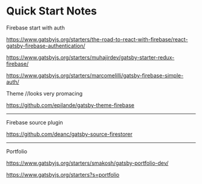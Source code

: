 # Quick Start Notes

Firebase start with auth

https://www.gatsbyjs.org/starters/the-road-to-react-with-firebase/react-gatsby-firebase-authentication/ 

https://www.gatsbyjs.org/starters/muhajirdev/gatsby-starter-redux-firebase/

https://www.gatsbyjs.org/starters/marcomelilli/gatsby-firebase-simple-auth/

Theme //looks very promacing

https://github.com/epilande/gatsby-theme-firebase

---



Firebase source plugin

https://github.com/deanc/gatsby-source-firestorer



---

Portfolio

https://www.gatsbyjs.org/starters/smakosh/gatsby-portfolio-dev/ 

https://www.gatsbyjs.org/starters?s=portfolio

 

 